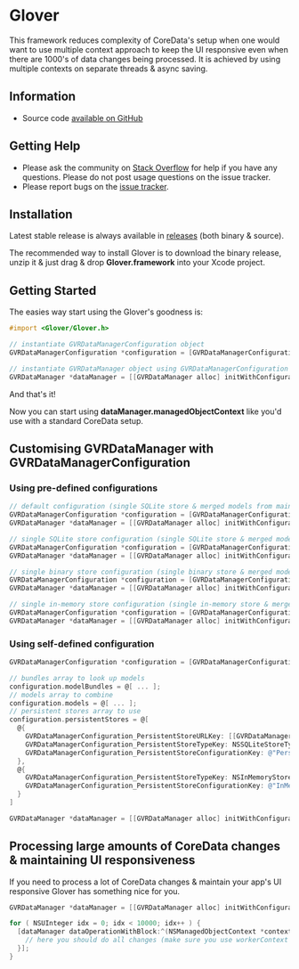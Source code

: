 # Glover

This framework reduces complexity of CoreData's setup when one would want to use multiple context approach to keep the UI responsive even when there are 1000's of data changes being processed. It is achieved by using multiple contexts on separate threads & async saving.

## Information

* Source code [available on GitHub](https://github.com/MobileToolkit/Glover-iOS)

## Getting Help

* Please ask the community on [Stack Overflow](http://stackoverflow.com/) for help if you have any questions. Please do not post usage questions on the issue tracker.
* Please report bugs on the [issue tracker](https://github.com/MobileToolkit/Glover-iOS/issues).

## Installation

Latest stable release is always available in [releases](https://github.com/MobileToolkit/Glover-iOS/releases) (both binary & source).

The recommended way to install Glover is to download the binary release, unzip it & just drag & drop **Glover.framework** into your Xcode project.

## Getting Started

The easies way start using the Glover's goodness is:
  
```Objective-C
#import <Glover/Glover.h>

// instantiate GVRDataManagerConfiguration object
GVRDataManagerConfiguration *configuration = [GVRDataManagerConfiguration defaultConfiguration];

// instantiate GVRDataManager object using GVRDataManagerConfiguration object:
GVRDataManager *dataManager = [[GVRDataManager alloc] initWithConfiguration:configuration];
```

And that's it!

Now you can start using **dataManager.managedObjectContext** like you'd use with a standard CoreData setup.

## Customising GVRDataManager with GVRDataManagerConfiguration

### Using pre-defined configurations

```Objective-C
// default configuration (single SQLite store & merged models from main bundle)
GVRDataManagerConfiguration *configuration = [GVRDataManagerConfiguration defaultConfiguration];
GVRDataManager *dataManager = [[GVRDataManager alloc] initWithConfiguration:configuration];

// single SQLite store configuration (single SQLite store & merged models from main bundle)
GVRDataManagerConfiguration *configuration = [GVRDataManagerConfiguration singleSQLiteStoreConfiguration];
GVRDataManager *dataManager = [[GVRDataManager alloc] initWithConfiguration:configuration];

// single binary store configuration (single binary store & merged models from main bundle)
GVRDataManagerConfiguration *configuration = [GVRDataManagerConfiguration singleBinaryStoreConfiguration];
GVRDataManager *dataManager = [[GVRDataManager alloc] initWithConfiguration:configuration];

// single in-memory store configuration (single in-memory store & merged models from main bundle)
GVRDataManagerConfiguration *configuration = [GVRDataManagerConfiguration singleInMemoryStoreConfiguration];
GVRDataManager *dataManager = [[GVRDataManager alloc] initWithConfiguration:configuration];
```

### Using self-defined configuration

```Objective-C
GVRDataManagerConfiguration *configuration = [GVRDataManagerConfiguration defaultConfiguration];

// bundles array to look up models
configuration.modelBundles = @[ ... ];
// models array to combine
configuration.models = @[ ... ];
// persistent stores array to use
configuration.persistentStores = @[
  @{
    GVRDataManagerConfiguration_PersistentStoreURLKey: [[GVRDataManager applicationDocumentsDirectory] URLByAppendingPathComponent:@"gloverPersistedEntities.sqlite"],
    GVRDataManagerConfiguration_PersistentStoreTypeKey: NSSQLiteStoreType,
    GVRDataManagerConfiguration_PersistentStoreConfigurationKey: @"PersistedEntities"
  },
  @{
    GVRDataManagerConfiguration_PersistentStoreTypeKey: NSInMemoryStoreType,
    GVRDataManagerConfiguration_PersistentStoreConfigurationKey: @"InMemoryEntities"
  }
]

GVRDataManager *dataManager = [[GVRDataManager alloc] initWithConfiguration:configuration];
```

## Processing large amounts of CoreData changes & maintaining UI responsiveness

If you need to process a lot of CoreData changes & maintain your app's UI responsive Glover has something nice for you.

```Objective-C
GVRDataManager *dataManager = [[GVRDataManager alloc] initWithConfiguration:[GVRDataManagerConfiguration defaultConfiguration]];

for ( NSUInteger idx = 0; idx < 10000; idx++ ) {
  [dataManager dataOperationWithBlock:^(NSManagedObjectContext *context) {
    // here you should do all changes (make sure you use workerContext for those)
  }];
}
```
